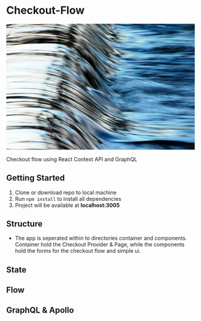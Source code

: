 # Checkout-Flow

![Water flow](water-flow.jpg)

Checkout flow using React Context API and GraphQL 

## Getting Started

1. Clone or download repo to local machine
2. Run `npm install` to install all dependencies
3. Project will be available at **localhost:3005**

## Structure

* The app is seperated within to directories container and components. Container hold the Checkout Provider & Page, while the components hold the forms for the checkout flow and simple ui.

## State

## Flow

## GraphQL & Apollo


